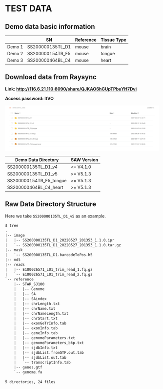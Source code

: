 # TEST DATA
##  Demo data basic information

|  | SN | Reference | Tissue Type |
| ----------- | ----------- | ----------- | ----------- |
| Demo 1 | SS200000135TL_D1 | mouse | brain |
| Demo 2 | SS200000154TR_F5 | mouse | tongue |
| Demo 3 | SS200000464BL_C4 | mouse | heart |


##  Download data from Raysync
**Link: http://116.6.21.110:8090/share/QJKAO6hGUpTPbuYH7Dvi**

**Access password: ltVO**

![demo_data.png](demo_data.png)

| Demo Data Directory | SAW Version |
| ----------- | ----------- |
| SS200000135TL_D1_v4 | <= V4.1.0  |
| SS200000135TL_D1_v5 | >= V5.1.3 |
| SS200000154TR_F5_tongue | >= V5.1.3 |
| SS200000464BL_C4_heart | >= V5.1.3 |


## Raw Data Directory Structure
Here we take `SS200000135TL_D1_v5` as an example. 
```
$ tree
.
|-- image
|   |-- SS200000135TL_D1_20220527_201353_1.1.0.ipr
|   `-- SS200000135TL_D1_20220527_201353_1.1.0.tar.gz
|-- mask
|   `-- SS200000135TL_D1.barcodeToPos.h5
|-- md5
|-- reads
|   |-- E100026571_L01_trim_read_1.fq.gz
|   `-- E100026571_L01_trim_read_2.fq.gz
`-- reference
    |-- STAR_SJ100
    |   |-- Genome
    |   |-- SA
    |   |-- SAindex
    |   |-- chrLength.txt
    |   |-- chrName.txt
    |   |-- chrNameLength.txt
    |   |-- chrStart.txt
    |   |-- exonGeTrInfo.tab
    |   |-- exonInfo.tab
    |   |-- geneInfo.tab
    |   |-- genomeParameters.txt
    |   |-- genomeParameters_bkp.txt
    |   |-- sjdbInfo.txt
    |   |-- sjdbList.fromGTF.out.tab
    |   |-- sjdbList.out.tab
    |   `-- transcriptInfo.tab
    |-- genes.gtf
    `-- genome.fa

5 directories, 24 files
```
